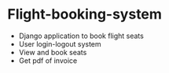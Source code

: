 # Flight-booking-system
- Django application to book flight seats
- User login-logout system
- View and book seats
- Get pdf of invoice
